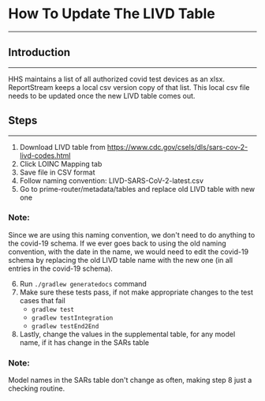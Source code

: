 # How To Update The LIVD Table

---
## Introduction

---
HHS maintains a list of all authorized covid test devices as an xlsx. ReportStream
keeps a local csv version copy of that list. This local csv file needs to be updated
once the new LIVD table comes out. 

## Steps

---
1. Download LIVD table from https://www.cdc.gov/csels/dls/sars-cov-2-livd-codes.html
2. Click LOINC Mapping tab
3. Save file in CSV format
4. Follow naming convention: LIVD-SARS-CoV-2-latest.csv
5. Go to prime-router/metadata/tables and replace old LIVD table with new one 
### Note:
Since we are using this naming convention, we don't need to do anything to the covid-19 schema.
If we ever goes back to using the old naming convention, with the date in the name, we would need to edit the covid-19 schema by 
replacing the old LIVD table name with the new one (in all entries in the covid-19 schema).

6. Run ```./gradlew generatedocs``` command
7. Make sure these tests pass, if not make appropriate changes to the test cases that fail
     - ```gradlew test```
     - ```gradlew testIntegration```
     - ```gradlew testEnd2End```
8. Lastly, change the values in the supplemental table, for any model name, if it has change in the SARs table
### Note: 
Model names in the SARs table don't change as often, making step 8 just a checking routine.